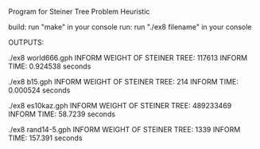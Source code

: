 Program for Steiner Tree Problem Heuristic

build: run "make" in your console
run: run "./ex8 filename" in your console

OUTPUTS:

./ex8 world666.gph 
INFORM WEIGHT OF STEINER TREE: 117613 
INFORM TIME: 0.924538 seconds




./ex8 b15.gph
INFORM WEIGHT OF STEINER TREE: 214
INFORM TIME: 0.000524 seconds


./ex8 es10kaz.gph
INFORM WEIGHT OF STEINER TREE: 489233469
INFORM TIME: 58.7239 seconds


./ex8 rand14-5.gph
INFORM WEIGHT OF STEINER TREE: 1339
INFORM TIME: 157.391 seconds
